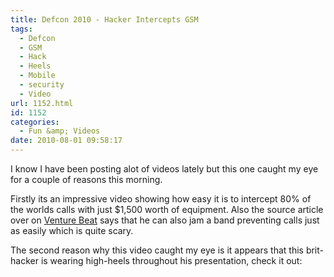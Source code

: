 ```yaml
---
title: Defcon 2010 - Hacker Intercepts GSM
tags:
  - Defcon
  - GSM
  - Hack
  - Heels
  - Mobile
  - security
  - Video
url: 1152.html
id: 1152
categories:
  - Fun &amp; Videos
date: 2010-08-01 09:58:17
---
```


I know I have been posting alot of videos lately but this one caught my eye for a couple of reasons this morning.
<!-- more -->
Firstly its an impressive video showing how easy it is to intercept 80% of the worlds calls with just $1,500 worth of equipment. Also the source article over on [Venture Beat](https://mobile.venturebeat.com/2010/07/31/hacker-shows-how-he-can-intercept-cell-phone-calls-for-1500/?utm_source=feedburner&amp;utm_medium=feed&amp;utm_campaign=Feed:+Venturebeat+(VentureBeat)) says that he can also jam a band preventing calls just as easily which is quite scary.

The second reason why this video caught my eye is it appears that this brit-hacker is wearing high-heels throughout his presentation, check it out:

<object classid="clsid:d27cdb6e-ae6d-11cf-96b8-444553540000" width="700" height="550" codebase="https://download.macromedia.com/pub/shockwave/cabs/flash/swflash.cab#version=6,0,40,0"><param name="allowFullScreen" value="true" /><param name="allowscriptaccess" value="always" /><param name="src" value="https://www.youtube.com/v/q8JuYh7Km34&amp;hl=en_GB&amp;fs=1" /><param name="allowfullscreen" value="true" /><embed type="application/x-shockwave-flash" width="700" height="550" src="https://www.youtube.com/v/q8JuYh7Km34&amp;hl=en_GB&amp;fs=1" allowscriptaccess="always" allowfullscreen="true"></embed></object>